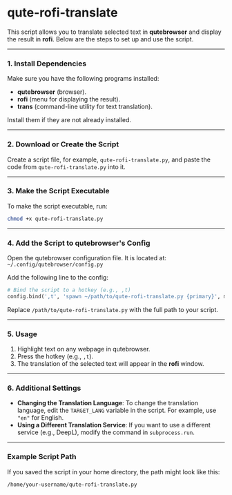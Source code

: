 # qute-rofi-translate

This script allows you to translate selected text in **qutebrowser** and display the result in **rofi**. Below are the steps to set up and use the script.

---

### 1. **Install Dependencies**
Make sure you have the following programs installed:
- **qutebrowser** (browser).
- **rofi** (menu for displaying the result).
- **trans** (command-line utility for text translation).

Install them if they are not already installed.

---

### 2. **Download or Create the Script**
Create a script file, for example, `qute-rofi-translate.py`, and paste the code from `qute-rofi-translate.py` into it.

---

### 3. **Make the Script Executable**
To make the script executable, run:
```bash
chmod +x qute-rofi-translate.py
```

---

### 4. **Add the Script to qutebrowser's Config**
Open the qutebrowser configuration file. It is located at: `~/.config/qutebrowser/config.py`

Add the following line to the config:
```python
# Bind the script to a hotkey (e.g., ,t)
config.bind(',t', 'spawn ~/path/to/qute-rofi-translate.py {primary}', mode='normal')
```

Replace `/path/to/qute-rofi-translate.py` with the full path to your script.

---

### 5. **Usage**
1. Highlight text on any webpage in qutebrowser.
2. Press the hotkey (e.g., `,t`).
3. The translation of the selected text will appear in the **rofi** window.

---

### 6. **Additional Settings**
- **Changing the Translation Language**: To change the translation language, edit the `TARGET_LANG` variable in the script. For example, use `"en"` for English.
- **Using a Different Translation Service**: If you want to use a different service (e.g., DeepL), modify the command in `subprocess.run`.

---

### Example Script Path
If you saved the script in your home directory, the path might look like this:
```bash
/home/your-username/qute-rofi-translate.py
```
